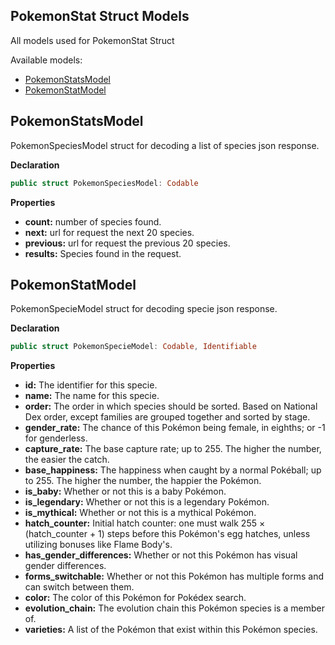 ## PokemonStat Struct Models

All models used for PokemonStat Struct

Available models: 

- [PokemonStatsModel](#pokemonStatsModel)
- [PokemonStatModel](#pokemonStatModel)

## PokemonStatsModel

PokemonSpeciesModel struct for decoding a list of species json response.

**Declaration**
```swift
public struct PokemonSpeciesModel: Codable
```
**Properties**

- **count:** number of species found.
- **next:** url for request the next 20 species.
- **previous:** url for request the previous 20 species.
- **results:** Species found in the request.


## PokemonStatModel

PokemonSpecieModel struct for decoding specie json response.

**Declaration**
```swift
public struct PokemonSpecieModel: Codable, Identifiable
```
**Properties**

- **id:** The identifier for this specie.
- **name:** The name for this specie.
- **order:** The order in which species should be sorted. Based on National Dex order, except families are grouped together and sorted by stage.
- **gender_rate:** The chance of this Pokémon being female, in eighths; or -1 for genderless.
- **capture_rate:** The base capture rate; up to 255. The higher the number, the easier the catch.
- **base_happiness:** The happiness when caught by a normal Pokéball; up to 255. The higher the number, the happier the Pokémon.
- **is_baby:** Whether or not this is a baby Pokémon.
- **is_legendary:** Whether or not this is a legendary Pokémon.
- **is_mythical:** Whether or not this is a mythical Pokémon.
- **hatch_counter:** Initial hatch counter: one must walk 255 × (hatch_counter + 1) steps before this Pokémon's egg hatches, unless utilizing bonuses like Flame Body's.
- **has_gender_differences:** Whether or not this Pokémon has visual gender differences.
- **forms_switchable:** Whether or not this Pokémon has multiple forms and can switch between them.
- **color:** The color of this Pokémon for Pokédex search.
- **evolution_chain:** The evolution chain this Pokémon species is a member of.
- **varieties:** A list of the Pokémon that exist within this Pokémon species.
